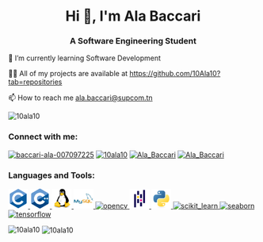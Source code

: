 <h1 align="center">Hi 👋, I'm Ala Baccari</h1>
<h3 align="center">A Software Engineering Student</h3>

🌱 I’m currently learning Software Development

👨‍💻 All of my projects are available at https://github.com/10Ala10?tab=repositories

📫 How to reach me ala.baccari@supcom.tn

<p align="left"> <img src="https://komarev.com/ghpvc/?username=10ala10&label=Profile%20views&color=0e75b6&style=flat" alt="10ala10" /> </p>

<h3 align="left">Connect with me:</h3>
<p align="left">
<a href="https://linkedin.com/in/baccari-ala-007097225" target="blank"><img align="center" src="https://raw.githubusercontent.com/rahuldkjain/github-profile-readme-generator/master/src/images/icons/Social/linked-in-alt.svg" alt="baccari-ala-007097225" height="30" width="40" /></a>
<a href="https://codeforces.com/profile/10ala10" target="blank"><img align="center" src="https://raw.githubusercontent.com/rahuldkjain/github-profile-readme-generator/master/src/images/icons/Social/codeforces.svg" alt="10ala10" height="30" width="40" /></a>
<a href="https://www.leetcode.com/Ala_Baccari" target="blank"><img align="center" src="https://raw.githubusercontent.com/rahuldkjain/github-profile-readme-generator/master/src/images/icons/Social/leet-code.svg" alt="Ala_Baccari" height="30" width="40" /></a>
<a href="https://www.codingninjas.com/codestudio/profile/Ala_Baccari" target="blank"><img align="center" src="https://files.codingninjas.in/0000000000000723.jpg" alt="Ala_Baccari" height="30" width="40" /></a>
</p>

<h3 align="left">Languages and Tools:</h3>
<p align="left"> <a href="https://www.cprogramming.com/" target="_blank" rel="noreferrer"> <img src="https://raw.githubusercontent.com/devicons/devicon/master/icons/c/c-original.svg" alt="c" width="40" height="40"/> </a> <a href="https://www.w3schools.com/cpp/" target="_blank" rel="noreferrer"> <img src="https://raw.githubusercontent.com/devicons/devicon/master/icons/cplusplus/cplusplus-original.svg" alt="cplusplus" width="40" height="40"/> </a> <a href="https://www.linux.org/" target="_blank" rel="noreferrer"> <img src="https://raw.githubusercontent.com/devicons/devicon/master/icons/linux/linux-original.svg" alt="linux" width="40" height="40"/> </a> <a href="https://www.mysql.com/" target="_blank" rel="noreferrer"> <img src="https://raw.githubusercontent.com/devicons/devicon/master/icons/mysql/mysql-original-wordmark.svg" alt="mysql" width="40" height="40"/> </a> <a href="https://opencv.org/" target="_blank" rel="noreferrer"> <img src="https://www.vectorlogo.zone/logos/opencv/opencv-icon.svg" alt="opencv" width="40" height="40"/> </a> <a href="https://pandas.pydata.org/" target="_blank" rel="noreferrer"> <img src="https://raw.githubusercontent.com/devicons/devicon/2ae2a900d2f041da66e950e4d48052658d850630/icons/pandas/pandas-original.svg" alt="pandas" width="40" height="40"/> </a> <a href="https://www.python.org" target="_blank" rel="noreferrer"> <img src="https://raw.githubusercontent.com/devicons/devicon/master/icons/python/python-original.svg" alt="python" width="40" height="40"/> </a> <a href="https://scikit-learn.org/" target="_blank" rel="noreferrer"> <img src="https://upload.wikimedia.org/wikipedia/commons/0/05/Scikit_learn_logo_small.svg" alt="scikit_learn" width="40" height="40"/> </a> <a href="https://seaborn.pydata.org/" target="_blank" rel="noreferrer"> <img src="https://seaborn.pydata.org/_images/logo-mark-lightbg.svg" alt="seaborn" width="40" height="40"/> </a> <a href="https://www.tensorflow.org" target="_blank" rel="noreferrer"> <img src="https://www.vectorlogo.zone/logos/tensorflow/tensorflow-icon.svg" alt="tensorflow" width="40" height="40"/> </a> </p>

<p><img align="left" src="https://github-readme-stats.vercel.app/api/top-langs?username=10ala10&show_icons=true&locale=en&layout=compact" alt="10ala10" /></p>

<p>&nbsp;<img align="center" src="https://github-readme-stats.vercel.app/api?username=10ala10&show_icons=true&locale=en" alt="10ala10" /></p>
